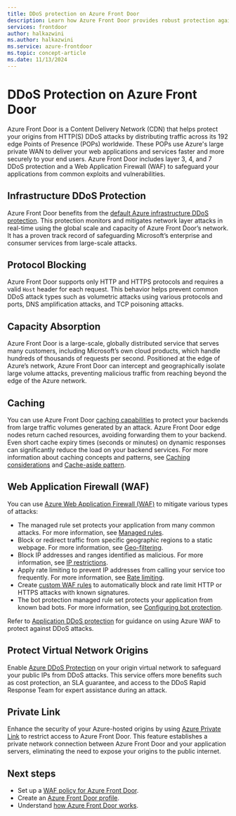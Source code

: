```yaml
---
title: DDoS protection on Azure Front Door
description: Learn how Azure Front Door provides robust protection against DDoS attacks, ensuring the security and performance of your web applications.
services: frontdoor
author: halkazwini
ms.author: halkazwini
ms.service: azure-frontdoor
ms.topic: concept-article
ms.date: 11/13/2024
---
```


# DDoS Protection on Azure Front Door

Azure Front Door is a Content Delivery Network (CDN) that helps protect your origins from HTTP(S) DDoS attacks by distributing traffic across its 192 edge Points of Presence (POPs) worldwide. These POPs use Azure's large private WAN to deliver your web applications and services faster and more securely to your end users. Azure Front Door includes layer 3, 4, and 7 DDoS protection and a Web Application Firewall (WAF) to safeguard your applications from common exploits and vulnerabilities.

## Infrastructure DDoS Protection

Azure Front Door benefits from the [default Azure infrastructure DDoS protection](../ddos-protection/ddos-protection-overview.md). This protection monitors and mitigates network layer attacks in real-time using the global scale and capacity of Azure Front Door’s network. It has a proven track record of safeguarding Microsoft’s enterprise and consumer services from large-scale attacks.

## Protocol Blocking

Azure Front Door supports only HTTP and HTTPS protocols and requires a valid `Host` header for each request. This behavior helps prevent common DDoS attack types such as volumetric attacks using various protocols and ports, DNS amplification attacks, and TCP poisoning attacks.

## Capacity Absorption

Azure Front Door is a large-scale, globally distributed service that serves many customers, including Microsoft’s own cloud products, which handle hundreds of thousands of requests per second. Positioned at the edge of Azure’s network, Azure Front Door can intercept and geographically isolate large volume attacks, preventing malicious traffic from reaching beyond the edge of the Azure network.

## Caching

You can use Azure Front Door [caching capabilities](./front-door-caching.md) to protect your backends from large traffic volumes generated by an attack. Azure Front Door edge nodes return cached resources, avoiding forwarding them to your backend. Even short cache expiry times (seconds or minutes) on dynamic responses can significantly reduce the load on your backend services. For more information about caching concepts and patterns, see [Caching considerations](/azure/architecture/best-practices/caching) and [Cache-aside pattern](/azure/architecture/patterns/cache-aside).

## Web Application Firewall (WAF)

You can use [Azure Web Application Firewall (WAF)](../web-application-firewall/afds/afds-overview.md) to mitigate various types of attacks:

- The managed rule set protects your application from many common attacks. For more information, see [Managed rules](../web-application-firewall/afds/waf-front-door-drs.md).
- Block or redirect traffic from specific geographic regions to a static webpage. For more information, see [Geo-filtering](../web-application-firewall/afds/waf-front-door-geo-filtering.md).
- Block IP addresses and ranges identified as malicious. For more information, see [IP restrictions](../web-application-firewall/afds/waf-front-door-configure-ip-restriction.md).
- Apply rate limiting to prevent IP addresses from calling your service too frequently. For more information, see [Rate limiting](../web-application-firewall/afds/waf-front-door-rate-limit.md).
- Create [custom WAF rules](../web-application-firewall/afds/waf-front-door-custom-rules.md) to automatically block and rate limit HTTP or HTTPS attacks with known signatures.
- The bot protection managed rule set protects your application from known bad bots. For more information, see [Configuring bot protection](../web-application-firewall/afds/waf-front-door-policy-configure-bot-protection.md).

Refer to [Application DDoS protection](../web-application-firewall/shared/application-ddos-protection.md) for guidance on using Azure WAF to protect against DDoS attacks.

## Protect Virtual Network Origins

Enable [Azure DDoS Protection](../ddos-protection/ddos-protection-overview.md) on your origin virtual network to safeguard your public IPs from DDoS attacks. This service offers more benefits such as cost protection, an SLA guarantee, and access to the DDoS Rapid Response Team for expert assistance during an attack.

## Private Link

Enhance the security of your Azure-hosted origins by using [Azure Private Link](private-link.md) to restrict access to Azure Front Door. This feature establishes a private network connection between Azure Front Door and your application servers, eliminating the need to expose your origins to the public internet.

## Next steps

- Set up a [WAF policy for Azure Front Door](front-door-waf.md).
- Create an [Azure Front Door profile](quickstart-create-front-door.md).
- Understand [how Azure Front Door works](front-door-routing-architecture.md).
